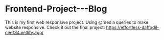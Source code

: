 # Frontend-Project---Blog
This is my first web responsive project. Using @media queries to make website responsive.
Check it out the final project: https://effortless-daffodil-ceef34.netlify.app/
